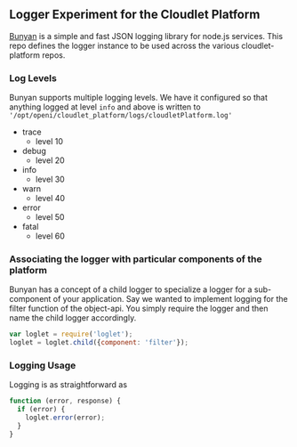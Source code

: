## Logger Experiment for the Cloudlet Platform

[Bunyan](https://github.com/trentm/node-bunyan) is a simple and fast JSON logging library for node.js services.
This repo defines the logger instance to be used across the various cloudlet-platform repos.

### Log Levels
Bunyan supports multiple logging levels. We have it configured so that anything logged at level `info` and above is written to
`'/opt/openi/cloudlet_platform/logs/cloudletPlatform.log'`

* trace
  * level 10
* debug
  * level 20
* info
  * level 30
* warn
  * level 40
* error
  * level 50
* fatal
  * level 60

### Associating the logger with particular components of the platform
Bunyan has a concept of a child logger to specialize a logger for a sub-component of your application.
Say we wanted to implement logging for the filter function of the object-api.
You simply require the logger and then name the child logger accordingly.

```javascript
var loglet = require('loglet');
loglet = loglet.child({component: 'filter'});
```

### Logging Usage
Logging is as straightforward as

```javascript
function (error, response) {
  if (error) {
    loglet.error(error);
  }
}
```